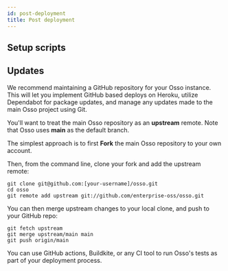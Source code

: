 ```yaml
---
id: post-deployment
title: Post deployment
---
```


## Setup scripts

## Updates

We recommend maintaining a GitHub repository for your Osso instance. This will let you implement GitHub based deploys on Heroku, utilize Dependabot for package updates, and manage any updates made to the main Osso project using Git.

You'll want to treat the main Osso repository as an **upstream** remote. Note that Osso uses **main** as the default branch.

The simplest approach is to first **Fork** the main Osso repository to your own account.

Then, from the command line, clone your fork and add the upstream remote:
```
git clone git@github.com:[your-username]/osso.git
cd osso
git remote add upstream git://github.com/enterprise-oss/osso.git
```
You can then merge upstream changes to your local clone, and push to your GitHub repo:
```
git fetch upstream
git merge upstream/main main
git push origin/main
```
You can use GitHub actions, Buildkite, or any CI tool to run Osso's tests as part of your deployment process.